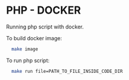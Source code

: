 # PHP - DOCKER

Running php script with docker.


To build docker image:

```bash
  make image
```

To run php script:
```bash
  make run file=PATH_TO_FILE_INSIDE_CODE_DIR
```
    